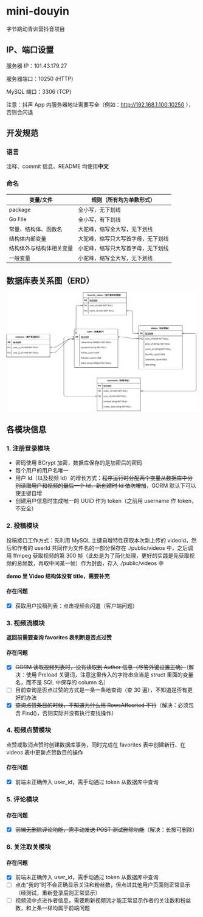 # mini-douyin
字节跳动青训营抖音项目

## IP、端口设置
服务器 IP：101.43.179.27

服务器端口：10250 (HTTP)

MySQL 端口：3306 (TCP)

注意：抖声 App 内服务器地址需要写全（例如：http://192.168.1.100:10250 ），否则会闪退

## 开发规范

### 语言

注释、commit 信息、README 均使用**中文**

### 命名

| 变量/文件                | 规则（所有均为单数形式）           |
| ------------------------ | ---------------------------------- |
| package                  | 全小写，无下划线                   |
| Go File                  | 全小写，有下划线                   |
| 常量、结构体、函数名     | 大驼峰，缩写全大写，无下划线       |
| 结构体内部变量           | 大驼峰，缩写只大写首字母，无下划线 |
| 结构体外与结构体相关变量 | 小驼峰，缩写只大写首字母，无下划线 |
| 一般变量                 | 小驼峰，缩写全大写，无下划线       |

## 数据库表关系图（ERD）

![ERD](./ERD.jpg)

## 各模块信息
### 1. 注册登录模块

- 密码使用 BCrypt 加密，数据库保存的是加密后的密码
- 每个用户的用户名唯一
- 用户 Id（以及视频 Id）的增长方式：~~程序运行时分配两个变量从数据库中分别读取用户和视频的最后一个 Id，新创建时 Id 依次增加~~，GORM 默认下可以使主键自增
- 创建用户信息时生成唯一的 UUID 作为 token（之前用 username 作 token，不安全）

### 2. 投稿模块

投稿接口工作方式：先利用 MySQL 主键自增特性获取本次新上传的 videoId，然后和作者的 userId 共同作为文件名的一部分保存在 ./public/videos 中，之后调用 ffmpeg 获取视频的第 300 帧（此处是为了简化处理，更好的实践是先获取视频的总帧数，再取中间某一帧）作为封面，存入 ./public/videos 中

**demo 里 Video 结构体没有 title，需要补充**

#### 存在问题

- [x] 获取用户投稿列表：点击视频会闪退（客户端问题）

### 3. 视频流模块

**返回前需要查询 favorites 表判断是否点过赞**

#### 存在问题

- [x] ~~GORM 读取视频列表时，没有读取到 Author 信息（尽管外键设置正确）~~（解决：使用 Preload 关键词，注意这里传入的字符串应当是 struct 里面的变量名，而不是 SQL 中保存的 column 名）
- [ ] 目前查询是否点过赞的方式是一条一条地查询（查 30 遍），不知道是否有更好的办法
- [x] ~~查询点赞条目的时候，不知道为什么用 RowsAffecrted 不行~~（解决：必须包含 Find()，否则实际并没有执行查找操作）

### 4. 视频点赞模块

点赞或取消点赞时创建数据库事务，同时完成在 favorites 表中创建新行、在 videos 表中更新点赞数目的操作

#### 存在问题

- [x] 前端未正确传入 user_id，需手动通过 token 从数据库中查询

### 5. 评论模块

#### 存在问题

- [x] ~~前端无删除评论功能，需手动发送 POST 测试删除功能~~（解决：长按可删除）

### 6. 关注取关模块

#### 存在问题

- [x] 前端未正确传入 user_id，需手动通过 token 从数据库中查询
- [ ] 点击“我的”时不会正确显示关注和粉丝数，但点进其他用户页面则正常显示（经测试，重新登录后则正常显示）
- [ ] 视频流中点进作者信息，需要刷新视频流才能正常显示作者的关注数和粉丝数，和上条一样均属于前端问题